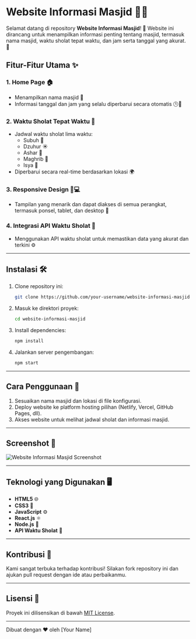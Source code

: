 # Website Informasi Masjid 🕌✨

Selamat datang di repository **Website Informasi Masjid**! 🎉 Website ini dirancang untuk menampilkan informasi penting tentang masjid, termasuk nama masjid, waktu sholat tepat waktu, dan jam serta tanggal yang akurat. 🚀

## Fitur-Fitur Utama ✨

### 1. **Home Page** 🏠
   - Menampilkan nama masjid 🕌
   - Informasi tanggal dan jam yang selalu diperbarui secara otomatis 🕒📅

### 2. **Waktu Sholat Tepat Waktu** 🙏
   - Jadwal waktu sholat lima waktu:
     - Subuh 🌅
     - Dzuhur ☀️
     - Ashar 🌇
     - Maghrib 🌆
     - Isya 🌌
   - Diperbarui secara real-time berdasarkan lokasi 🌍

### 3. **Responsive Design** 📱💻
   - Tampilan yang menarik dan dapat diakses di semua perangkat, termasuk ponsel, tablet, dan desktop 🎨

### 4. **Integrasi API Waktu Sholat** 🔗
   - Menggunakan API waktu sholat untuk memastikan data yang akurat dan terkini ⚙️

---

## Instalasi 🛠️

1. Clone repository ini:
   ```bash
   git clone https://github.com/your-username/website-informasi-masjid.git
   ```
2. Masuk ke direktori proyek:
   ```bash
   cd website-informasi-masjid
   ```
3. Install dependencies:
   ```bash
   npm install
   ```
4. Jalankan server pengembangan:
   ```bash
   npm start
   ```

---

## Cara Penggunaan 🚀

1. Sesuaikan nama masjid dan lokasi di file konfigurasi.
2. Deploy website ke platform hosting pilihan (Netlify, Vercel, GitHub Pages, dll).
3. Akses website untuk melihat jadwal sholat dan informasi masjid.

---

## Screenshot 📸

![Website Informasi Masjid Screenshot](https://via.placeholder.com/600x400?text=Website+Informasi+Masjid+Screenshot)

---

## Teknologi yang Digunakan 🖥️

- **HTML5** 🌐
- **CSS3** 🎨
- **JavaScript** ⚙️
- **React.js** ⚛️
- **Node.js** 🌲
- **API Waktu Sholat** 🕌

---

## Kontribusi 🤝

Kami sangat terbuka terhadap kontribusi! Silakan fork repository ini dan ajukan pull request dengan ide atau perbaikanmu.

---

## Lisensi 📜

Proyek ini dilisensikan di bawah [MIT License](LICENSE).

---

Dibuat dengan ❤️ oleh [Your Name]
